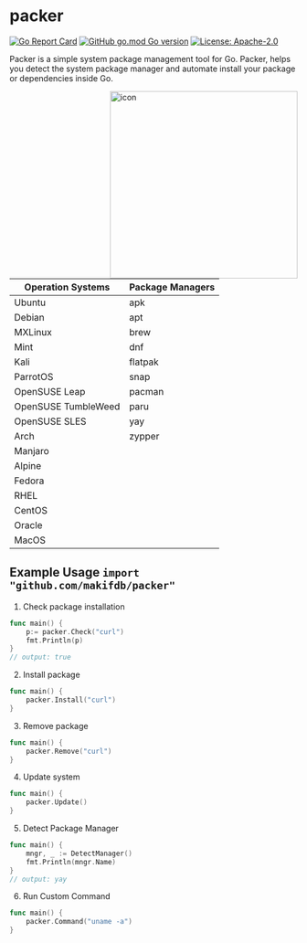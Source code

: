 # packer

[![Go Report Card](https://goreportcard.com/badge/github.com/makifdb/packer)](https://goreportcard.com/report/github.com/makifdb/packer)
[![GitHub go.mod Go version](https://img.shields.io/github/go-mod/go-version/makifdb/packer.svg)](https://github.com/makifdb/packer)
[![License: Apache-2.0](https://img.shields.io/badge/License-MIT-blue.svg)](https://github.com/makifdb/packer/blob/main/LICENSE)

Packer is a simple system package management tool for Go. Packer, helps you detect the system package manager and automate install your package or dependencies inside Go.

<img align="right" width="328" alt="icon" src="https://user-images.githubusercontent.com/31243845/161521421-ca0328fd-9395-47c2-8f0d-b348a89c09db.png">

| Operation Systems   | Package Managers |
|---------------------|------------------|
| Ubuntu              | apk 		 	 | 
| Debian              | apt 		     | 
| MXLinux             | brew         	 | 
| Mint                | dnf        		 | 
| Kali                | flatpak          | 
| ParrotOS            | snap             |
| OpenSUSE Leap       | pacman           | 
| OpenSUSE TumbleWeed | paru             |
| OpenSUSE SLES       | yay              |
| Arch                | zypper           |
| Manjaro             |                  |
| Alpine              |                  |
| Fedora              |                  |
| RHEL                |                  |
| CentOS              |                  |
| Oracle              |                  |
| MacOS               |                  |

## Example Usage `import "github.com/makifdb/packer"`

1. Check package installation

```go
func main() {
	p:= packer.Check("curl")
	fmt.Println(p)
}
// output: true
```

2. Install package

```go
func main() {
	packer.Install("curl")
}
```

3. Remove package

```go
func main() {
	packer.Remove("curl")
}
```


4. Update system

```go
func main() {	
	packer.Update()
}
```

5. Detect Package Manager

```go
func main() {	
	mngr, _ := DetectManager()
	fmt.Println(mngr.Name)
}
// output: yay

```

6. Run Custom Command

```go
func main() {	
	packer.Command("uname -a")
}
```
